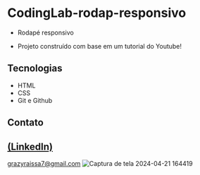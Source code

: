 # CodingLab-rodap-responsivo

 - Rodapé responsivo

 - Projeto construído com base em um tutorial do Youtube!

## Tecnologias

- HTML
- CSS
- Git e Github

## Contato
[(LinkedIn)](https://www.linkedin.com/in/grazielly-raissa-pereira-b511342b6?utm_source=share&utm_campaign=share_via&utm_content=profile&utm_medium=android_app)
-----
grazyraissa7@gmail.com
![Captura de tela 2024-04-21 164419](https://github.com/GraziellyRaissa1/CodingLab-rodap-responsivo/assets/147439694/528aff95-64f8-4845-a468-b74269cb5e6a)
